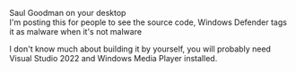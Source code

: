 Saul Goodman on your desktop\
I'm posting this for people to see the source code, Windows Defender tags it as malware when it's not malware

I don't know much about building it by yourself, you will probably need Visual Studio 2022 and Windows Media Player installed.
